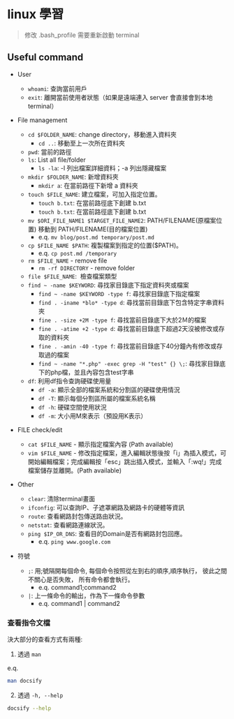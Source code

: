 # linux 學習

> 修改 .bash_profile 需要重新啟動 terminal

## Useful command

- User
  - `whoami`: 查詢當前用戶
  - `exit`: 離開當前使用者狀態（如果是遠端連入 server 會直接會到本地 terminal）

- File management
  - `cd $FOLDER_NAME`: change directory，移動進入資料夾
    - `cd ..`: 移動至上一次所在資料夾
  - `pwd`: 當前的路徑
  - `ls`: List all file/folder
    - `ls -la`: -l 列出檔案詳細資料；-a 列出隱藏檔案
  - `mkdir $FOLDER_NAME`: 新增資料夾
    - `mkdir a`: 在當前路徑下新增 a 資料夾
  - `touch $FILE_NAME`: 建立檔案，可加入指定位置。
    - `touch b.txt`: 在當前路徑底下創建 b.txt
    - `touch b.txt`: 在當前路徑底下創建 b.txt
  - `mv $ORI_FILE_NAME1 $TARGET_FILE_NAME2`: PATH/FILENAME(原檔案位置) 移動到 PATH/FILENAME(目的檔案位置)
    - e.q. `mv blog/post.md temporary/post.md`
  - `cp $FILE_NAME $PATH`: 複製檔案到指定的位置($PATH)。
    - e.q. `cp post.md /temporary`
  - `rm $FILE_NAME` - remove file
    - `rm -rf DIRECTORY` - remove folder
  - `file $FILE_NAME`:  檢查檔案類型
  - `find ~ -name $KEYWORD`: 尋找家目錄底下指定資料夾或檔案
    - `find ~ -name $KEYWORD -type f`: 尋找家目錄底下指定檔案
    - `find . -iname *blo* -type d`: 尋找當前目錄底下包含特定字串資料夾
    - `fine . -size +2M -type f`: 尋找當前目錄底下大於2Ｍ的檔案
    - `fine . -atime +2 -type d`: 尋找當前目錄底下超過2天沒被修改或存取的資料夾
    - `fine . -amin -40 -type f`: 尋找當前目錄底下40分鐘內有修改或存取過的檔案
    - `find ~ -name "*.php" -exec grep -H "test" {} \;`: 尋找家目錄底下的php檔，並且內容包含test字串
  - `df`: 利用df指令查詢硬碟使用量
    - `df -a`: 顯示全部的檔案系統和分割區的硬碟使用情況
    - `df -T`: 顯示每個分割區所屬的檔案系統名稱
    - `df -h`: 硬碟空間使用狀況
    - `df -m`: 大小用M來表示（預設用K表示）

- FILE check/edit
  - `cat $FILE_NAME` - 顯示指定檔案內容 (Path available)
  - `vim $FILE_NAME` - 修改指定檔案，進入編輯狀態後按「i」為插入模式，可開始編輯檔案；完成編輯按「esc」跳出插入模式，並輸入「:wq!」完成檔案儲存並離開。(Path available)

- Other
  - `clear`: 清除terminal畫面
  - `ifconfig`: 可以查詢IP、子遮罩網路及網路卡的硬體等資訊
  - `route`: 查看網路封包傳送路由狀況。
  - `netstat`: 查看網路連線狀況。
  - `ping $IP_OR_DNS`: 查看目的Domain是否有網路封包回應。
    - e.q. `ping www.google.com`

- 符號
  - `;`: 用;號隔開每個命令, 每個命令按照從左到右的順序,順序執行， 彼此之間不關心是否失敗， 所有命令都會執行。
    - e.q. command1;command2
  - `|`: 上一條命令的輸出，作為下一條命令參數
    - e.q. command1 | command2

### 查看指令文檔

決大部分的查看方式有兩種:  

1. 透過 `man`

e.q.
```sh
man docsify
```

2. 透過 `-h, --help`

```sh
docsify --help
```

